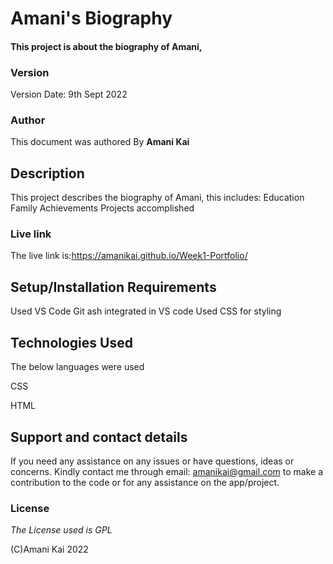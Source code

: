 # Amani's Biography
 
#### This project is about the biography of Amani, 

### Version
Version Date: 9th Sept 2022

### Author
This document was authored By **Amani Kai**
 
## Description
This project describes the biography of Amani, this includes:
Education
Family
Achievements
Projects accomplished 

### Live link
The live link is:https://amanikai.github.io/Week1-Portfolio/
 
## Setup/Installation Requirements
Used VS Code
Git ash integrated in VS code
Used CSS for styling 

## Technologies Used

The below languages were used

CSS

HTML
 
## Support and contact details
 
If you need any assistance on any issues or have questions, ideas or concerns. Kindly contact me through email: amanikai@gmail.com to make a contribution to the code or for any assistance on the app/project.
 
### License
 
_The License used is GPL_

(C)Amani Kai 2022 

